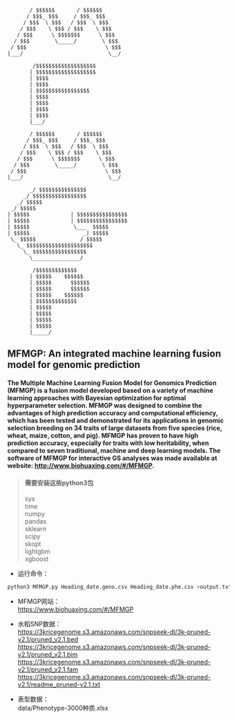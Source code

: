 ```
       / $$$$$$       / $$$$$$
      / $$$_ $$$     / $$$_ $$$
     / $$$  \ $$$   / $$$  \ $$$
    / $$$    \ $$$ / $$$    \ $$$
   / $$$      \ $$$$$$$      \ $$$
  / $$$        \_____/        \ $$$
 / $$$                         \ $$$
|___/                           \__/ 

        /$$$$$$$$$$$$$$$$$$$       
       | $$$$$$$$$$$$$$$$$$$ 
       | $$$$  
       | $$$$  
       | $$$$$$$$$$$$$$$$$
       | $$$$  
       | $$$$   
       | $$$$  
       | $$$$  
       |___/

       / $$$$$$       / $$$$$$
      / $$$_ $$$     / $$$_ $$$
     / $$$  \ $$$   / $$$  \ $$$
    / $$$    \ $$$ / $$$    \ $$$
   / $$$      \ $$$$$$$      \ $$$
  / $$$        \_____/        \ $$$
 / $$$                         \ $$$
|___/                           \__/ 

       _/ $$$$$$$$$$$$$$$
     _/ $$$$$$$$$$$$$$$$$
   _/ $$$$$
 _/ $$$$$
| $$$$$             | $$$$$$$$$$$$$$$$
| $$$$$             | $$$$$$$$$$$$$$$$
| $$$$$              \___  $$$$$    
| $$$$$                 _| $$$$$    
 \_ $$$$$              / $$$$$    
   \_ $$$$$$$$$$$$$$$$$$$$$        
     \_ $$$$$$$$$$$$$$$$$
       \_______________/

        /$$$$$$$$$$$$$ 
       | $$$$$    $$$$$$
       | $$$$$      $$$$$$ 
       | $$$$$      $$$$$$ 
       | $$$$$    $$$$$$
       | $$$$$$$$$$$$$
       | $$$$$ 
       | $$$$$ 
       | $$$$$ 
       | $$$$$  
       |_____/  
```

## MFMGP: An integrated machine learning fusion model for genomic prediction

#### The Multiple Machine Learning Fusion Model for Genomics Prediction (MFMGP) is a fusion model developed based on a variety of machine learning approaches with Bayesian optimization for optimal hyperparameter selection. MFMGP was designed to combine the advantages of high prediction accuracy and computational efficiency, which has been tested and demonstrated for its applications in genomic selection breeding on 34 traits of large datasets from five species (rice, wheat, maize, cotton, and pig). MFMGP has proven to have high prediction accuracy, especially for traits with low heritability, when compared to seven traditional, machine and deep learning models. The software of MFMGP for interactive GS analyses was made available at website: http://www.biohuaxing.com/#/MFMGP.



> #### 需要安装这些python3包  
> sys  
> time  
> numpy  
> pandas  
> sklearn  
> scipy  
> skopt  
> lightgbm  
> xgboost  

- 运行命令：  
```python
python3 MFMGP.py Heading_date.geno.csv Heading_date.phe.csv >output.txt
```

- MFMGP网站：  
https://www.biohuaxing.com/#/MFMGP

- 水稻SNP数据：  
https://3kricegenome.s3.amazonaws.com/snpseek-dl/3k-pruned-v2.1/pruned_v2.1.bed
https://3kricegenome.s3.amazonaws.com/snpseek-dl/3k-pruned-v2.1/pruned_v2.1.bim
https://3kricegenome.s3.amazonaws.com/snpseek-dl/3k-pruned-v2.1/pruned_v2.1.fam
https://3kricegenome.s3.amazonaws.com/snpseek-dl/3k-pruned-v2.1/readme_pruned-v2.1.txt

 - 表型数据：  
 data/Phenotype-3000种质.xlsx
